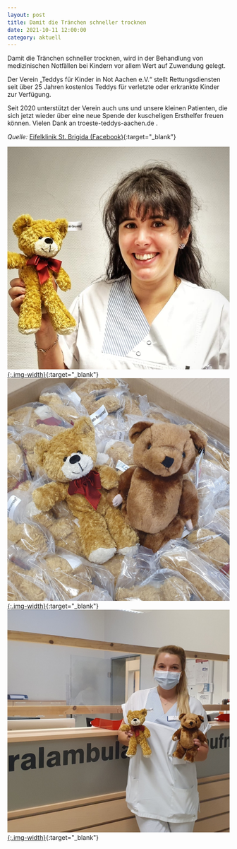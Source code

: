 ```yaml
---
layout: post
title: Damit die Tränchen schneller trocknen
date: 2021-10-11 12:00:00
category: aktuell
---
```


Damit die Tränchen schneller trocknen, wird in der Behandlung von medizinischen Notfällen bei Kindern vor allem Wert auf Zuwendung gelegt.

Der Verein „Teddys für Kinder in Not Aachen e.V.“ stellt Rettungsdiensten seit über 25 Jahren kostenlos Teddys für verletzte oder erkrankte Kinder zur Verfügung.

Seit 2020 unterstützt der Verein auch uns und unsere kleinen Patienten, die sich jetzt wieder über eine neue Spende der kuscheligen Ersthelfer freuen können. Vielen Dank an troeste-teddys-aachen.de .

_Quelle:_ [Eifelklinik St. Brigida (Facebook)](https://www.facebook.com/SimmerathEifelklinik/posts/2060333110771932){:target="\_blank"}

[![TEddy und Schwester](/assets/Eifelklinik/1.png){:.img-width}](/assets/Eifelklinik/1.png){:target="\_blank"}
[![Zwei Teddies](/assets/Eifelklinik/2.jpg){:.img-width}](/assets/Eifelklinik/2.jpg){:target="\_blank"}
[![Zwei Teddies und Schwester](/assets/Eifelklinik/3.jpg){:.img-width}](/assets/Eifelklinik/3.jpg){:target="\_blank"}
